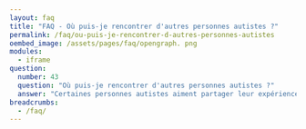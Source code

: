 ```yaml
---
layout: faq
title: "FAQ - Où puis-je rencontrer d'autres personnes autistes ?"
permalink: /faq/ou-puis-je-rencontrer-d-autres-personnes-autistes
oembed_image: /assets/pages/faq/opengraph. png
modules:
  - iframe
question: 
  number: 43
  question: "Où puis-je rencontrer d'autres personnes autistes ?"
  answer: "Certaines personnes autistes aiment partager leur expérience avec d'autres personnes autistes. Cela ne signifie pas que vous ne pouvez socialiser avec des personnes qui ne sont pas autistes mais rencontrer des personnes autistes peut vous aider pour cela. Beaucoup d'associations proposent des groupes pour les adolescents ou les jeunes adultes autistes. Contactez les associations de votre région et posez leur la question. À notre connaissance, très peu de choses existes pour les adultes. "
breadcrumbs:
  - /faq/
---
```


